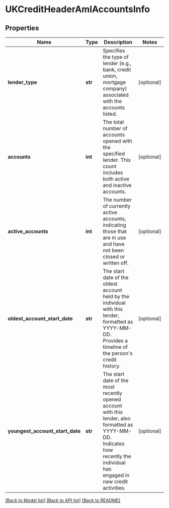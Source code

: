 # UKCreditHeaderAmlAccountsInfo

## Properties
Name | Type | Description | Notes
------------ | ------------- | ------------- | -------------
**lender_type** | **str** | Specifies the type of lender (e.g., bank, credit union, mortgage company) associated with the accounts listed. | [optional] 
**accounts** | **int** | The total number of accounts opened with the specified lender. This count includes both active and inactive accounts. | [optional] 
**active_accounts** | **int** | The number of currently active accounts, indicating those that are in use and have not been closed or written off. | [optional] 
**oldest_account_start_date** | **str** | The start date of the oldest account held by the individual with this lender, formatted as YYYY-MM-DD. Provides a timeline of the person&#x27;s credit history. | [optional] 
**youngest_account_start_date** | **str** | The start date of the most recently opened account with this lender, also formatted as YYYY-MM-DD. Indicates how recently the individual has engaged in new credit activities. | [optional] 

[[Back to Model list]](../README.md#documentation-for-models) [[Back to API list]](../README.md#documentation-for-api-endpoints) [[Back to README]](../README.md)

